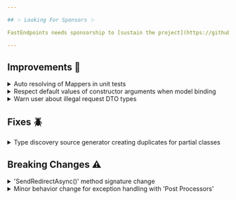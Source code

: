 ```yaml
---

## ✨ Looking For Sponsors ✨

FastEndpoints needs sponsorship to [sustain the project](https://github.com/FastEndpoints/FastEndpoints/issues/449). Please help out if you can.

---
```


[//]: # (<details><summary>title text</summary></details>)

[//]: # (## New 🎉)

## Improvements 🚀

<details><summary>Auto resolving of Mappers in unit tests</summary>

Previously it was necessary for the user to instantiate and set the mapper on endpoints when unit testing endpoints classes. It is no longer necessary to do so
unless you want to. Existing code doesn't need to change as the `Mapper` property is still publicly settable.

</details>

<details><summary>Respect default values of constructor arguments when model binding</summary>

The default request binder will now use the default values from the constructor arguments of the DTO when instantiating the DTO before model binding starts. For
example, the `SomeOtherParam` property will have a value of `10` if no other binding sources provides a value for it.

```csharp
record MyRequest(string SomeParam,
                 int SomeOtherParam = 10);
```

</details>

<details><summary>Warn user about illegal request DTO types</summary>

FastEndpoints only supports model binding with DTOs that have publicly accessible properties. The following is not supported:

```csharp
sealed class MyEndpoint : Endpoint<Guid>
```

A more detailed `NotSupportedException` is now being thrown to make it easy track down the offending endpoint.

</details>

## Fixes 🪲

<details><summary>Type discovery source generator creating duplicates for partial classes</summary>

The type discovery source generator will now correctly detect partial classes of targets and only create a single entry. #574

</details>

## Breaking Changes ⚠️

<details><summary>'SendRedirectAsync()' method signature change</summary>

The method signature has been updated to the following:

```csharp
SendRedirectAsync(string location, bool isPermanent = false, bool allowRemoteRedirects = false)
```

This would be a breaking only if you were doing any of the following:

- Redirecting to a remote url instead of a local url. In which case simply set `allowRemoteRedirects` to `true`. otherwise the new behavior will throw an exception.
  this change was done to prevent [open redirect attacks](https://learn.microsoft.com/en-us/aspnet/mvc/overview/security/preventing-open-redirection-attacks) by default.

- A cancellation token was passed in to the method. The new method does not support cancellation due to the underlying `Results.Redirect(...)` methods do not support
  cancellation.

</details>

<details><summary>Minor behavior change for exception handling with 'Post Processors'</summary>

Previously when an exception is [handled by a post-processor](https://fast-endpoints.com/docs/pre-post-processors#handling-unhandled-exceptions-with-post-processors)
the captured exception would only be thrown out to the middleware pipeline in case the post-processor hasn't already written to the response stream. Detecting this
reliably has proven to be difficult and now your post-processor must explicitly call the following method if it's handling the exception itself and don't need the
exception to be thrown out to the pipeline.

```csharp
public class ExceptionProcessor : IPostProcessor<Request, Response>
{
    public async Task PostProcessAsync(IPostProcessorContext<Request, Response> ctx, ...)
    {
        ctx.MarkExceptionAsHandled();
        //do your exception handling after this call
    }
}
```

</details>